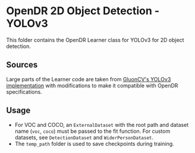 OpenDR 2D Object Detection - YOLOv3
======

This folder contains the OpenDR Learner class for YOLOv3 for 2D object detection.

Sources
------
Large parts of the Learner code are taken from 
[GluonCV's YOLOv3 implementation](https://www.github.com/dmlc/gluon-cv/tree/master/scripts/detection/yolo) with modifications
to make it compatible with OpenDR specifications.

Usage
------
- For VOC and COCO, an ```ExternalDataset``` with the root path and dataset name (```voc```, ```coco```) must be passed to 
  the fit function. For custom datasets, see ```DetectionDataset``` and ```WiderPersonDataset```. 
- The ```temp_path``` folder is used to save checkpoints during training.